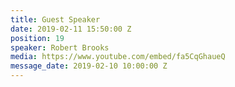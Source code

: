 ```yaml
---
title: Guest Speaker
date: 2019-02-11 15:50:00 Z
position: 19
speaker: Robert Brooks
media: https://www.youtube.com/embed/fa5CqGhaueQ
message_date: 2019-02-10 10:00:00 Z
---
```


